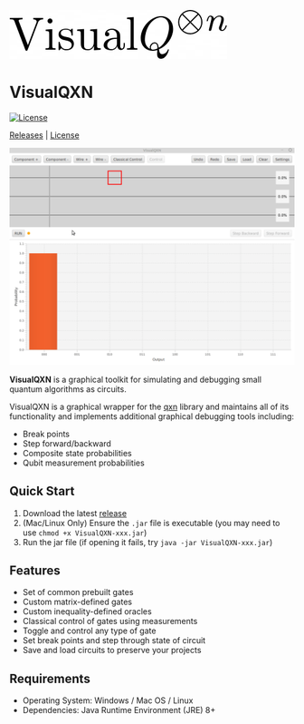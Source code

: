 [![qxn](vqxn.png)](https://github.com/armytricks/VisualQXN)
# VisualQXN
[![License](https://img.shields.io/badge/license-MIT-blue)](LICENSE)

[Releases](https://github.com/armytricks/VisualQXN/releases/latest) | [License](LICENSE)

![Deutsch Josza](deutschjosza.gif)

**VisualQXN** is a graphical toolkit for simulating and debugging small quantum algorithms as circuits.

VisualQXN is a graphical wrapper for the [qxn](https://github.com/armytricks/qxn) library and maintains all of its
functionality and implements additional graphical debugging tools including:
- Break points
- Step forward/backward
- Composite state probabilities
- Qubit measurement probabilities

## Quick Start
1. Download the latest [release](https://github.com/armytricks/VisualQXN/releases/latest)
2. (Mac/Linux Only) Ensure the `.jar` file is executable (you may need to use `chmod +x VisualQXN-xxx.jar`)
3. Run the jar file (if opening it fails, try `java -jar VisualQXN-xxx.jar`)

## Features

- Set of common prebuilt gates
- Custom matrix-defined gates
- Custom inequality-defined oracles
- Classical control of gates using measurements
- Toggle and control any type of gate
- Set break points and step through state of circuit
- Save and load circuits to preserve your projects

## Requirements
- Operating System: Windows / Mac OS / Linux
- Dependencies: Java Runtime Environment (JRE) 8+